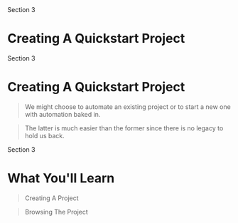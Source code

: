 <!-- .slide: class="center" -->
<div class="eyebrow">Section 3</div>

# Creating A Quickstart Project


<!-- .slide: class="light" -->
<div class="eyebrow">Section 3</div>

# Creating A Quickstart Project

> We might choose to automate an existing project or to start a new one with automation baked in.

> The latter is much easier than the former since there is no legacy to hold us back.


<!-- .slide: class="light" -->
<div class="eyebrow">Section 3</div>

# What You'll Learn

> Creating A Project

> Browsing The Project
